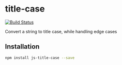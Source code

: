 # title-case

[![Build Status](https://travis-ci.org/mi11er-net/js-title-case.png?branch=master)](https://travis-ci.org/mi11er-net/js-title-case)

Convert a string to title case, while handling edge cases

## Installation

```sh
npm install js-title-case --save
```
